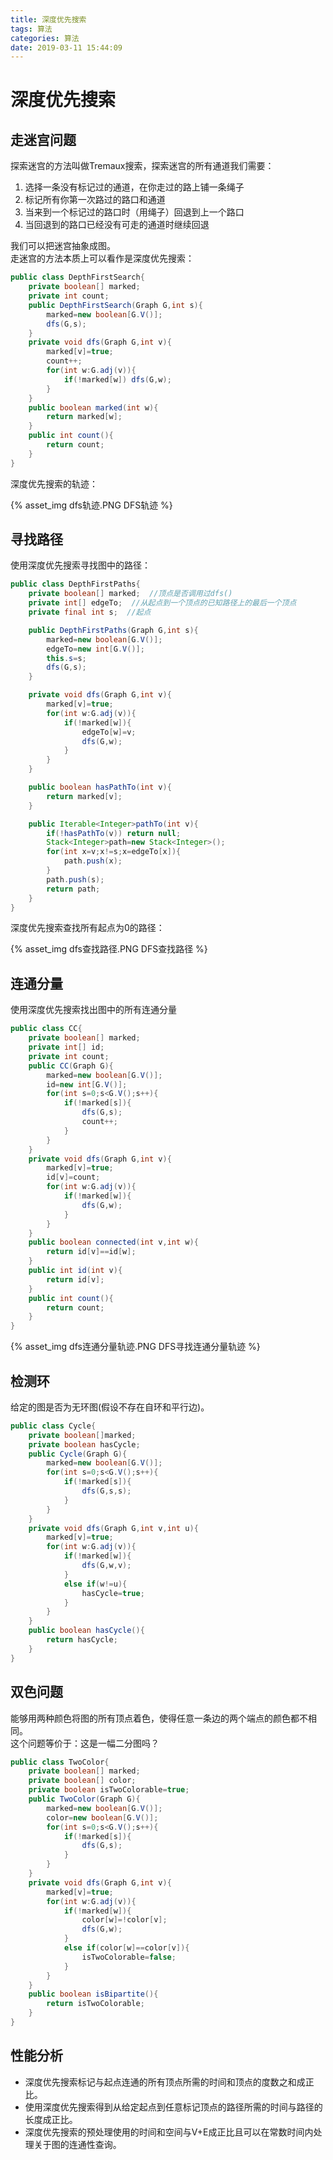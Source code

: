 ```yaml
---
title: 深度优先搜索
tags: 算法
categories: 算法
date: 2019-03-11 15:44:09
---
```



# 深度优先搜索

## 走迷宫问题

探索迷宫的方法叫做Tremaux搜索，探索迷宫的所有通道我们需要：
1. 选择一条没有标记过的通道，在你走过的路上铺一条绳子
2. 标记所有你第一次路过的路口和通道
3. 当来到一个标记过的路口时（用绳子）回退到上一个路口
4. 当回退到的路口已经没有可走的通道时继续回退

我们可以把迷宫抽象成图。  
走迷宫的方法本质上可以看作是深度优先搜索：

```java
public class DepthFirstSearch{
    private boolean[] marked;
    private int count;
    public DepthFirstSearch(Graph G,int s){
        marked=new boolean[G.V()];
        dfs(G,s);
    }
    private void dfs(Graph G,int v){
        marked[v]=true;
        count++;
        for(int w:G.adj(v)){
            if(!marked[w]) dfs(G,w);
        }
    }
    public boolean marked(int w){
        return marked[w];
    }
    public int count(){
        return count;
    }
}
```

深度优先搜索的轨迹：

{% asset_img dfs轨迹.PNG DFS轨迹 %}

## 寻找路径

使用深度优先搜索寻找图中的路径：

```java
public class DepthFirstPaths{
    private boolean[] marked;  //顶点是否调用过dfs()
    private int[] edgeTo;  //从起点到一个顶点的已知路径上的最后一个顶点
    private final int s;  //起点

    public DepthFirstPaths(Graph G,int s){
        marked=new boolean[G.V()];
        edgeTo=new int[G.V()];
        this.s=s;
        dfs(G,s);
    }

    private void dfs(Graph G,int v){
        marked[v]=true;
        for(int w:G.adj(v)){
            if(!marked[w]){
                edgeTo[w]=v;
                dfs(G,w);
            }
        }
    }

    public boolean hasPathTo(int v){
        return marked[v];
    }

    public Iterable<Integer>pathTo(int v){
        if(!hasPathTo(v)) return null;
        Stack<Integer>path=new Stack<Integer>();
        for(int x=v;x!=s;x=edgeTo[x]){
            path.push(x);
        }
        path.push(s);
        return path;
    }
}
```

深度优先搜索查找所有起点为0的路径：

{% asset_img dfs查找路径.PNG DFS查找路径 %}

## 连通分量

使用深度优先搜索找出图中的所有连通分量

```java
public class CC{
    private boolean[] marked;
    private int[] id;
    private int count;
    public CC(Graph G){
        marked=new boolean[G.V()];
        id=new int[G.V()];
        for(int s=0;s<G.V();s++){
            if(!marked[s]){
                dfs(G,s);
                count++;
            }
        }
    }
    private void dfs(Graph G,int v){
        marked[v]=true;
        id[v]=count;
        for(int w:G.adj(v)){
            if(!marked[w]){
                dfs(G,w);
            }
        }
    }
    public boolean connected(int v,int w){
        return id[v]==id[w];
    }
    public int id(int v){
        return id[v];
    }
    public int count(){
        return count;
    }
}
```

{% asset_img dfs连通分量轨迹.PNG DFS寻找连通分量轨迹 %}

## 检测环

给定的图是否为无环图(假设不存在自环和平行边)。

```java
public class Cycle{
    private boolean[]marked;
    private boolean hasCycle;
    public Cycle(Graph G){
        marked=new boolean[G.V()];
        for(int s=0;s<G.V();s++){
            if(!marked[s]){
                dfs(G,s,s);
            }
        }
    }
    private void dfs(Graph G,int v,int u){
        marked[v]=true;
        for(int w:G.adj(v)){
            if(!marked[w]){
                dfs(G,w,v);
            }
            else if(w!=u){
                hasCycle=true;
            }
        }
    }
    public boolean hasCycle(){
        return hasCycle;
    }
}
```

## 双色问题

能够用两种颜色将图的所有顶点着色，使得任意一条边的两个端点的颜色都不相同。  
这个问题等价于：这是一幅二分图吗？

```java
public class TwoColor{
    private boolean[] marked;
    private boolean[] color;
    private boolean isTwoColorable=true;
    public TwoColor(Graph G){
        marked=new boolean[G.V()];
        color=new boolean[G.V()];
        for(int s=0;s<G.V();s++){
            if(!marked[s]){
                dfs(G,s);
            }
        }
    }
    private void dfs(Graph G,int v){
        marked[v]=true;
        for(int w:G.adj(v)){
            if(!marked[w]){
                color[w]=!color[v];
                dfs(G,w);
            }
            else if(color[w]==color[v]){
                isTwoColorable=false;
            }
        }
    }
    public boolean isBipartite(){
        return isTwoColorable;
    }
}
```

## 性能分析

* 深度优先搜索标记与起点连通的所有顶点所需的时间和顶点的度数之和成正比。
* 使用深度优先搜索得到从给定起点到任意标记顶点的路径所需的时间与路径的长度成正比。
* 深度优先搜索的预处理使用的时间和空间与V+E成正比且可以在常数时间内处理关于图的连通性查询。